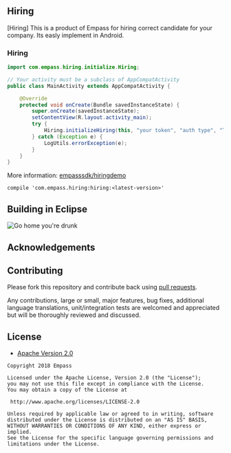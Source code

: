 
## Hiring
[Hiring] This is a product of Empass for hiring correct candidate for your company. Its easly implement in Android.

### Hiring

```java
import com.empass.hiring.initialize.Hiring;

// Your activity must be a subclass of AppCompatActivity
public class MainActivity extends AppCompatActivity {

    @Override
    protected void onCreate(Bundle savedInstanceState) {
        super.onCreate(savedInstanceState);
        setContentView(R.layout.activity_main);
		try {
            Hiring.initializeHiring(this, "your token", "auth type", "Test", "support email");
        } catch (Exception e) {
            LogUtils.errorException(e);
        }
    }
}
```
More information: [empasssdk/hiringdemo](https://github.com/empasssdk/hiringdemo)



```
compile 'com.empass.hiring:hiring:<latest-version>'
```

## Building in Eclipse

![Go home you're drunk](http://img2.wikia.nocookie.net/__cb20130819142928/cardfight/images/thumb/5/55/Go-home-youre-drunk.jpg/500px-Go-home-youre-drunk.jpg)

## Acknowledgements


## Contributing

Please fork this repository and contribute back using
[pull requests](https://github.com/empasssdk/hiringdemo).

Any contributions, large or small, major features, bug fixes, additional
language translations, unit/integration tests are welcomed and appreciated
but will be thoroughly reviewed and discussed.

## License

* [Apache Version 2.0](http://www.apache.org/licenses/LICENSE-2.0.html)

```
Copyright 2018 Empass

Licensed under the Apache License, Version 2.0 (the "License");
you may not use this file except in compliance with the License.
You may obtain a copy of the License at

 http://www.apache.org/licenses/LICENSE-2.0

Unless required by applicable law or agreed to in writing, software
distributed under the License is distributed on an "AS IS" BASIS,
WITHOUT WARRANTIES OR CONDITIONS OF ANY KIND, either express or implied.
See the License for the specific language governing permissions and
limitations under the License.
```
